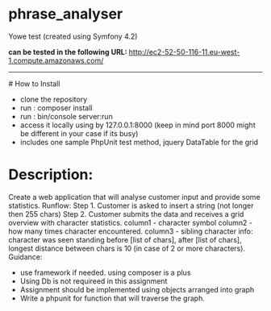 # phrase_analyser
Yowe test (created using Symfony 4.2)</br>

<b>can be tested in the following URL: </b>
http://ec2-52-50-116-11.eu-west-1.compute.amazonaws.com/
<hr>
# How to Install

- clone the repository
- run : composer install
- run : bin/console server:run
- access it locally using by 127.0.0.1:8000 (keep in mind port 8000 might be different in your case if its busy)
- includes one sample PhpUnit test method, jquery DataTable for the grid

# Description:
Create a web application that will analyse customer input and provide some statistics.
Runflow:
Step 1. Customer is asked to insert a string (not longer then 255 chars)
Step 2. Customer submits the data and receives a grid overview with character statistics.
column1 - character symbol
column2 - how many times character encountered.
column3 - sibling character info: character was seen standing before [list of chars], after [list of chars], longest
distance between chars is 10 (in case of 2 or more characters).
Guidance:
- use framework if needed. using composer is a plus
- Using Db is not requireed in this assignment
- Assignment should be implemented using objects arranged into graph
- Write a phpunit for function that will traverse the graph.
